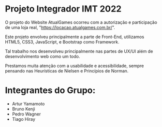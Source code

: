 # Projeto Integrador IMT 2022
O projeto do Website AtualGames ocorreu com a autorização e participação de uma loja real, "https://locacao.atualgames.com.br/".

Este projeto envolveu principalmente a parte de Front-End, utilizamos HTML5, CSS3, JavaScript, e Bootstrap como Framework.

Tal trabalho nos desenvolveu principalmente nas partes de UX/UI além de desenvolvimento web como um todo.

Prestamos muita atenção com a usabilidade e acessibilidade, sempre pensando nas Heurísticas de Nielsen e Princípios de Norman.

# Integrantes do Grupo:
* Artur Yamamoto
* Bruno Kenji
* Pedro Wagner
* Tiago Hiray
